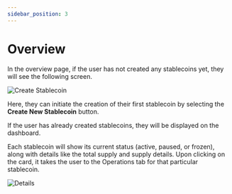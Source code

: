 ```yaml
---
sidebar_position: 3
---
```


# Overview

In the overview page, if the user has not created any stablecoins yet, they will see the following screen.

![Create Stablecoin](@site/static/img/create-stablecoin.png)

Here, they can initiate the creation of their first stablecoin by selecting the **Create New Stablecoin** button.

If the user has already created stablecoins, they will be displayed on the dashboard.

Each stablecoin will show its current status (active, paused, or frozen), along with details like the total supply and supply details. Upon clicking on the card, it takes the user to the Operations tab for that particular stablecoin.

![Details](@site/static/img/details.png)

